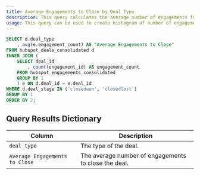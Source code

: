 ```yaml
---
title: Average Engagements to Close by Deal Type
description: This query calculates the average number of engagements for a closed deal per deal type.
usage: This query can be used to create histogram of number of engagements in each deal type.
---
```


```sql
SELECT d.deal_type
	, avg(e.engagement_count) AS "Average Engagements to Close"
FROM hubspot_deals_consolidated d
INNER JOIN (
	SELECT deal_id
		, count(engagement_id) AS engagement_count
	FROM hubspot_engagements_consolidated
	GROUP BY 1
	) e ON d.deal_id = e.deal_id
WHERE d.deal_stage IN ('closedwon', 'closedlost')
GROUP BY 1
ORDER BY 2;
```

## Query Results Dictionary

| Column | Description |
| --- | --- |
| `deal_type`| The type of the deal. |
| `Average Engagements to Close`| The average number of engagements to close the deal. |
